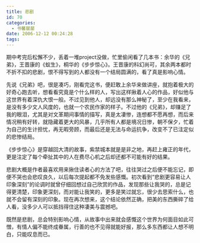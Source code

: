 ```yaml
---
title: 悲剧
id: 70
categories:
  - 书馨屡屡
date: 2006-12-12 00:24:28
tags:
---
```




 期中考完后松懈不少，丢着一堆project没做，忙里偷闲看了几本书：余华的《兄弟》，王晋康的《蚁生》，桐华的《步步惊心》。王晋康的科幻尚可，其余两本都时不折不扣的悲剧，恨不得写到的人都没有一个结局圆满的，看了真是影响心情。

 先说《兄弟》吧，很是凑巧，刚看完这书，便赶敢上余华来做讲座，就抱着极大的好奇心跑去听，想看看究竟是个什么样的人，写出这样揪着人心的作品，好似他与这世界有着深仇大恨一般。不过见到他人，却远没有那么神秘了，至少在我看来，是没有多少文人风度的，也就一个农民作家的样子。不过他的《兄弟》，却赚足了我的眼泪，尤其是对文革期间事情的描写，真是太凄惨，连想都不愿再想，而后来情况稍有好转，就隐藏着更大的风暴，几乎所有人都是境况日惨，朝不保夕，忙着为自己的生计担忧，再无暇旁顾，而最后还是无法与命运抗争，改变不了已注定似的悲惨结局。

 《步步惊心》是穿越回大清的故事，紫禁城本就是是非之地，再赶上雍正的年代，更是注定了每个牵扯其中的人在费尽心机之后却还都不可能有好的结果。

 悲剧大概是作者最喜欢用来揪住读者心的方法了吧，往往哭过之后便不能忘记，即便不哭也会悲叹良久，以后每次提起都不免发些感慨。初次看到“悲剧更容易让人印象深刻”的论调时就曾仔细回想过自己欣赏的作品，发现那些让我哭的，总是记得更清楚，印象更深刻，而对能让我笑的，更多是笑过就忘，很少去思索什么，也就不会留有深刻的印象。现在再次想来，这个结论依然正确，把美的东西撕碎了给人看，没多少人可以抵挡得住这种凄美与震撼吧。

 既然是悲剧，总会特别影响心情，从故事中出来就会感慨这个世界为何面目如此可憎，有情人偏不能终成眷属，行善的也不见得就能好报，那么多东西都让人想不明白，只能叹息而已。

